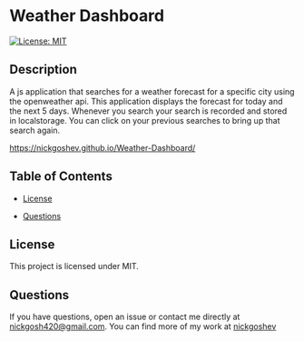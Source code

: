 # Weather Dashboard
[![License: MIT](https://img.shields.io/badge/License-MIT-yellow.svg)](https://opensource.org/licenses/MIT)

## Description

A js application that searches for a weather forecast for a specific city using the openweather api. This application displays the forecast for today and the next 5 days. Whenever you search your search is recorded and stored in localstorage. You can click on your previous searches to bring up that search again.

https://nickgoshev.github.io/Weather-Dashboard/

## Table of Contents

* [License](#license)

* [Questions](#questions)



## License

This project is licensed under MIT.

## Questions

If you have questions, open an issue or contact me directly at nickgosh420@gmail.com. 
You can find more of my work at [nickgoshev](https://github.com/nickgoshev/)
